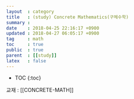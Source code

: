 ```yaml
---
layout  : category
title   : (study) Concrete Mathematics(구체수학)
summary : 
date    : 2018-04-25 22:16:17 +0900
updated : 2018-04-27 06:05:17 +0900
tag     : math
toc     : true
public  : true
parent  : [[study]]
latex   : false
---
```

* TOC
{:toc}

교재 : [[CONCRETE-MATH]]


